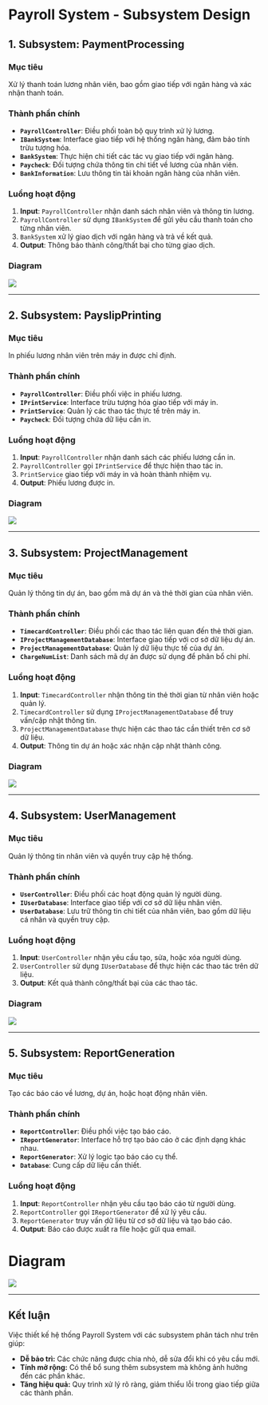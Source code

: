 
# Payroll System - Subsystem Design

## 1. Subsystem: PaymentProcessing
### Mục tiêu
Xử lý thanh toán lương nhân viên, bao gồm giao tiếp với ngân hàng và xác nhận thanh toán.

### Thành phần chính
- **`PayrollController`**: Điều phối toàn bộ quy trình xử lý lương.
- **`IBankSystem`**: Interface giao tiếp với hệ thống ngân hàng, đảm bảo tính trừu tượng hóa.
- **`BankSystem`**: Thực hiện chi tiết các tác vụ giao tiếp với ngân hàng.
- **`Paycheck`**: Đối tượng chứa thông tin chi tiết về lương của nhân viên.
- **`BankInformation`**: Lưu thông tin tài khoản ngân hàng của nhân viên.

### Luồng hoạt động
1. **Input**: `PayrollController` nhận danh sách nhân viên và thông tin lương.
2. `PayrollController` sử dụng `IBankSystem` để gửi yêu cầu thanh toán cho từng nhân viên.
3. `BankSystem` xử lý giao dịch với ngân hàng và trả về kết quả.
4. **Output**: Thông báo thành công/thất bại cho từng giao dịch.

### Diagram

![](https://www.planttext.com/api/plantuml/png/j98xRiCm38PtduB8r0pD0OGW2D8i1eh0W4z0gunhM0z3Zy5eSx8EFLAlK5bn7BbrnseXHFxwz8lKryVdtZeqpakHTSXRh0bM1VQIb2kCvcHjeseeVMLxwqYku2s3iBX0Qo48ZHRYIIitH39ZDQxkUdpKF7JOyrVYhMNmt5YtBSRzRXsFNB8O6kN8d94Jv0TKRHalNQOE5YSgWnjlpU2WjI1KAVVgzn-GDqqAHAczSWoEsbU2xdcIdT0zKNvaK3eJ6dklLS5QhixQI7IDLYnwJHBBZqa4CmES3mvENbPabkyweQHPPMJ_7kdZRZOB1jwIZTeqlNtVR9B-_iKAiAbZ36fIPD2DkAamg7w-ZW4F66oKpIxPdjJBy6E_0G00__y30000)

---

## 2. Subsystem: PayslipPrinting
### Mục tiêu
In phiếu lương nhân viên trên máy in được chỉ định.

### Thành phần chính
- **`PayrollController`**: Điều phối việc in phiếu lương.
- **`IPrintService`**: Interface trừu tượng hóa giao tiếp với máy in.
- **`PrintService`**: Quản lý các thao tác thực tế trên máy in.
- **`Paycheck`**: Đối tượng chứa dữ liệu cần in.

### Luồng hoạt động
1. **Input**: `PayrollController` nhận danh sách các phiếu lương cần in.
2. `PayrollController` gọi `IPrintService` để thực hiện thao tác in.
3. `PrintService` giao tiếp với máy in và hoàn thành nhiệm vụ.
4. **Output**: Phiếu lương được in.

### Diagram

![](https://www.planttext.com/api/plantuml/png/h95BQWCn38RtSmgHLRDe3c1226atXL06vWIAgqnD_CAo2qERatMH8-KAzHWtdQHqLss4f5-V9FlyULfpn12JqOr7US2UODRYm5hvDYWRbUsXIpiUE9APmNi3sQH6PiYouBH-S3QEdaAj5lDZSmNndST1lf8yi82juhXiQxoQbuvZKrpkeB17IV1KPdSKtbIERh4Nd81lq5p0nZbDQAV0kkT_igfcoa7Zaeq27btQQVh9a_7Q3KJFQ4X05_EuVahy_NxtgvlB1IGcBkhhml9ZiRWwx2zYHbvs5j2JfO0n8u_DckpB-ErV0000__y30000)


---

## 3. Subsystem: ProjectManagement
### Mục tiêu
Quản lý thông tin dự án, bao gồm mã dự án và thẻ thời gian của nhân viên.

### Thành phần chính
- **`TimecardController`**: Điều phối các thao tác liên quan đến thẻ thời gian.
- **`IProjectManagementDatabase`**: Interface giao tiếp với cơ sở dữ liệu dự án.
- **`ProjectManagementDatabase`**: Quản lý dữ liệu thực tế của dự án.
- **`ChargeNumList`**: Danh sách mã dự án được sử dụng để phân bổ chi phí.

### Luồng hoạt động
1. **Input**: `TimecardController` nhận thông tin thẻ thời gian từ nhân viên hoặc quản lý.
2. `TimecardController` sử dụng `IProjectManagementDatabase` để truy vấn/cập nhật thông tin.
3. `ProjectManagementDatabase` thực hiện các thao tác cần thiết trên cơ sở dữ liệu.
4. **Output**: Thông tin dự án hoặc xác nhận cập nhật thành công.

### Diagram

![](https://www.planttext.com/api/plantuml/png/p99DRW8n38NtSmgB5KY50qG8eS86gKL8z08cuqw7vcSKEvLGoycww95wXGw1cKvLG5tMcoY9t_CNEv_l7rCM31AjoIhKprWGz5R1RqdBFRfwQya9hEE6TonaU_2QGHtQ83Cyb9OqXdpcdGHl38NJTGgRz4qEzybMnk-85dC5QmcbAsv0Fs4eQ1bjSpH8-dsMbj89XKVK18jVJ7CKt21Jjs91CciCkJzGS5UoZ8_6a--qMEKeBTWVkHJSUcy8NHVms8R_pDRMF9JhyhGkV0RbP75cliF9jLaeY4oSj5Uonc-ZqUMc9VLbyR0c-Fae1O5gTdgfA--pARdyy9k_0000__y30000)


---

## 4. Subsystem: UserManagement
### Mục tiêu
Quản lý thông tin nhân viên và quyền truy cập hệ thống.

### Thành phần chính
- **`UserController`**: Điều phối các hoạt động quản lý người dùng.
- **`IUserDatabase`**: Interface giao tiếp với cơ sở dữ liệu nhân viên.
- **`UserDatabase`**: Lưu trữ thông tin chi tiết của nhân viên, bao gồm dữ liệu cá nhân và quyền truy cập.

### Luồng hoạt động
1. **Input**: `UserController` nhận yêu cầu tạo, sửa, hoặc xóa người dùng.
2. `UserController` sử dụng `IUserDatabase` để thực hiện các thao tác trên dữ liệu.
3. **Output**: Kết quả thành công/thất bại của các thao tác.

### Diagram

![](https://www.planttext.com/api/plantuml/png/p58nZi8m4EpzYXNLKS03h1D2G4D1XNZ0aYmHmdOYxmRfTF0o2fx45x0jf2GGYOQ2BMnhTZmUhUTskKvPq4jjZQemEs11CDWm-HMwSBRa1DRrblzOo0xWNq6ep20pHDQyTE9BOyW_MgaoJoWK-pzrM7IY3ZNCoj8GkeQOaw4MSRdGi1Q_TqKVkQxojwfdbRQz4_8xp0YMaRH0mIqojJqo7Z_ki23fPqQqxQyPu1TRQrlgNcjmXvPUqP28BlhGVahCQFBqFJg-mudQRVoUnkFEk7hbWbxohS6cyB8wgocvF6Rx3W00__y30000)

---

## 5. Subsystem: ReportGeneration
### Mục tiêu
Tạo các báo cáo về lương, dự án, hoặc hoạt động nhân viên.

### Thành phần chính
- **`ReportController`**: Điều phối việc tạo báo cáo.
- **`IReportGenerator`**: Interface hỗ trợ tạo báo cáo ở các định dạng khác nhau.
- **`ReportGenerator`**: Xử lý logic tạo báo cáo cụ thể.
- **`Database`**: Cung cấp dữ liệu cần thiết.

### Luồng hoạt động
1. **Input**: `ReportController` nhận yêu cầu tạo báo cáo từ người dùng.
2. `ReportController` gọi `IReportGenerator` để xử lý yêu cầu.
3. `ReportGenerator` truy vấn dữ liệu từ cơ sở dữ liệu và tạo báo cáo.
4. **Output**: Báo cáo được xuất ra file hoặc gửi qua email.

# Diagram

![](https://www.planttext.com/api/plantuml/png/p58nZi8m4EpzYXNLKS03h1D2G4D1XNZ0aYmHmdOYxmRfTF0o2fx45x0jf2GGYOQ2BMnhTZmUhUTskKvPq4jjZQemEs11CDWm-HMwSBRa1DRrblzOo0xWNq6ep20pHDQyTE9BOyW_MgaoJoWK-pzrM7IY3ZNCoj8GkeQOaw4MSRdGi1Q_TqKVkQxojwfdbRQz4_8xp0YMaRH0mIqojJqo7Z_ki23fPqQqxQyPu1TRQrlgNcjmXvPUqP28BlhGVahCQFBqFJg-mudQRVoUnkFEk7hbWbxohS6cyB8wgocvF6Rx3W00__y30000)


---

## Kết luận
Việc thiết kế hệ thống Payroll System với các subsystem phân tách như trên giúp:
- **Dễ bảo trì:** Các chức năng được chia nhỏ, dễ sửa đổi khi có yêu cầu mới.
- **Tính mở rộng:** Có thể bổ sung thêm subsystem mà không ảnh hưởng đến các phần khác.
- **Tăng hiệu quả:** Quy trình xử lý rõ ràng, giảm thiểu lỗi trong giao tiếp giữa các thành phần.
